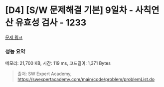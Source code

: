 # [D4] [S/W 문제해결 기본] 9일차 - 사칙연산 유효성 검사 - 1233 

[문제 링크](https://swexpertacademy.com/main/code/problem/problemDetail.do?contestProbId=AV141176AIwCFAYD) 

### 성능 요약

메모리: 21,700 KB, 시간: 119 ms, 코드길이: 1,371 Bytes



> 출처: SW Expert Academy, https://swexpertacademy.com/main/code/problem/problemList.do